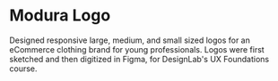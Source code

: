 # Modura Logo
Designed responsive large, medium, and small sized logos for an eCommerce clothing brand for young professionals. Logos were first sketched and then digitized in Figma, for DesignLab's UX Foundations course.
